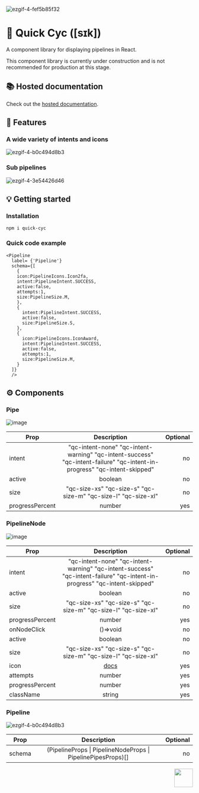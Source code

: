 ![ezgif-4-fef5b85f32](https://github.com/jamesgiu/react-pipes/assets/13777223/57c7879e-4438-44a2-86d5-3bfa50df5b22)

# 🔀 Quick Cyc ([sɪk])
A component library for displaying pipelines in React.

This component library is currently under construction and is not recommended for production at this stage.

## 📚 Hosted documentation
Check out the [hosted documentation](https://jamesgiu.github.io/quick-cyc/).

## 🚀 Features
### A wide variety of intents and icons
![ezgif-4-b0c494d8b3](https://github.com/jamesgiu/react-pipes/assets/13777223/cb65ca2a-03d5-430e-bfa8-a0d4fb22ab5f)

### Sub pipelines
![ezgif-4-3e54426d46](https://github.com/jamesgiu/react-pipes/assets/13777223/7384304e-8a80-416a-958e-d205e1e72c52)

## 💡 Getting started
### Installation
```
npm i quick-cyc
``` 

### Quick code example
```
<Pipeline
  label= {'Pipeline'}
  schema={[
    {
    icon:PipelineIcons.Icon2fa,
    intent:PipelineIntent.SUCCESS,
    active:false,
    attempts:1,
    size:PipelineSize.M,
    },
    {
      intent:PipelineIntent.SUCCESS,
      active:false,
      size:PipelineSize.S,
    },
    {
      icon:PipelineIcons.IconAward,
      intent:PipelineIntent.SUCCESS,
      active:false,
      attempts:1,
      size:PipelineSize.M,
    }
  ]}
  />
```

## ⚙ Components
### Pipe
![image](https://github.com/jamesgiu/quick-cyc/assets/13777223/0b2677e3-f900-46c0-bebc-93eb73197773)

| Prop          | Description        | Optional  |
| ------------- |:-------------:| -----:|
| intent      |"qc-intent-none" "qc-intent-warning" "qc-intent-success" "qc-intent-failure" "qc-intent-in-progress" "qc-intent-skipped"  | no |
| active      | boolean      |   no |
|  size | "qc-size-xs" "qc-size-s" "qc-size-m" "qc-size-l" "qc-size-xl"      |   no |
|  progressPercent | number      |    yes |

### PipelineNode
![image](https://github.com/jamesgiu/quick-cyc/assets/13777223/00b17998-3a37-4f0b-ac59-144bb171d07a)

| Prop          | Description        | Optional  |
| ------------- |:-------------:| -----:|
| intent      |"qc-intent-none" "qc-intent-warning" "qc-intent-success" "qc-intent-failure" "qc-intent-in-progress" "qc-intent-skipped"  | no |
| active      | boolean      |   no |
|  size | "qc-size-xs" "qc-size-s" "qc-size-m" "qc-size-l" "qc-size-xl"      |   no |
|  progressPercent | number      |    yes |
| onNodeClick      | ()=>void  | no |
| active      | boolean      |   no |
|  size | "qc-size-xs" "qc-size-s" "qc-size-m" "qc-size-l" "qc-size-xl"      |   no |
|  icon |   [docs](https://jamesgiu.github.io/quick-cyc/?path=/docs/pipelinenode--docs)    |    yes |
|  attempts | number      |    yes |
|  progressPercent | number      |    yes |
|  className | string      |    yes |

### Pipeline
![ezgif-4-b0c494d8b3](https://github.com/jamesgiu/quick-cyc/assets/13777223/cb65ca2a-03d5-430e-bfa8-a0d4fb22ab5f)

| Prop          | Description        | Optional  |
| ------------- |:-------------:| -----:|
| schema      | (PipelineProps \| PipelineNodeProps \| PipelinePipesProps)[]  | no

<img src="https://github.com/jamesgiu/quick-cyc/assets/13777223/7706e6f4-b3e6-49a0-a693-42e0069a11bb" width="50" height="50" align="right"/>

